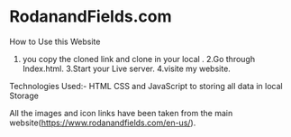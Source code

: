 # RodanandFields.com

How to Use this Website 
1. you copy the cloned link and clone in your local .
2.Go through Index.html.
3.Start your Live server. 
4.visite my website.

Technologies Used:- HTML CSS and JavaScript to storing all data in local Storage

All the images and icon links have been taken from the main website(https://www.rodanandfields.com/en-us/).


